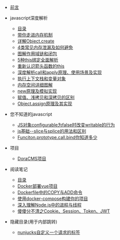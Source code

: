 * [前言](README.md)

* javascript深度解析
    - [目录](javascript深度解析/目录.md)
    - [带你走进内存机制](javascript深度解析/带你走进内存机制.md)
    - [详解Object.create](javascript深度解析/详解Object.create.md)
    - [4类常见内存泄漏及如何避免](javascript深度解析/4类常见内存泄漏及如何避免.md)
    - [图解作用域链和闭包](javascript深度解析/图解作用域链和闭包.md)
    - [5种this绑定全面解析](javascript深度解析/5种this绑定全面解析.md)
    - [重新认识箭头函数的this](javascript深度解析/重新认识箭头函数的this.md)
    - [深度解析call和apply原理、使用场景及实现](javascript深度解析/深度解析call和apply原理、使用场景及实现.md)
    - [执行上下文栈和变量对象](javascript深度解析/执行上下文栈和变量对象.md)
    - [内存空间详细图解](javascript深度解析/内存空间详细图解.md)
    - [new原理及模拟实现](javascript深度解析/new原理及模拟实现.md)
    - [赋值、浅拷贝和深拷贝的区别](javascript深度解析/赋值、浅拷贝和深拷贝的区别.md)
    - [Object.assign原理及其实现](javascript深度解析/Object.assign原理及其实现.md)
* 您不知道的javascript
    - [JS对象configurable为false时改变writable的行为](您不知道的javascript/JS对象configurable为false时改变writable的行为.md)
    - [js基础--slice与splice的用法和区别](您不知道的javascript/js基础--slice与splice的用法和区别.md)
    - [Funciton.prototype.call.bind你知道多少](您不知道的javascript/Funciton.prototype.call.bind你知道多少.md)
* 项目
    - [DoraCMS项目](项目/DoraCMS项目.md)

* 阅读笔记
    - [目录](阅读笔记/目录.md)
    - [Docker部署vue项目](阅读笔记/Docker部署vue项目.md)
    - [Dockerfile中的COPY与ADD命令](阅读笔记/Dockerfile中的COPY与ADD命令.md)
    - [使用docker-compose构建你的项目](阅读笔记/使用docker-compose构建你的项目.md)
    - [深入理解Node.js中的进程与线程](阅读笔记/深入理解Node.js中的进程与线程.md)
    - [傻傻分不清之Cookie、Session、Token、JWT](阅读笔记/傻傻分不清之Cookie、Session、Token、JWT.md)

* 隐藏目录(用于内部跳转)
    - [nunjucks自定义一个请求的标签](项目/DoraCMS代码说明/nunjucks自定义一个请求的标签.md)

